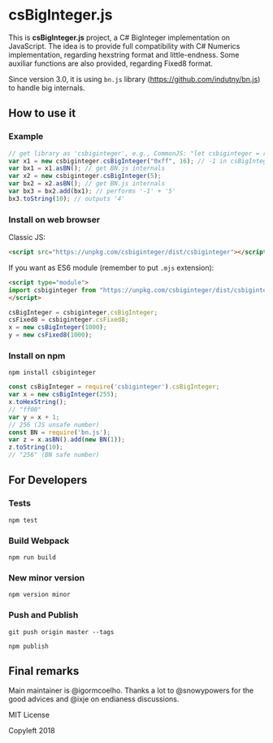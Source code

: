 # csBigInteger.js

This is **csBigInteger.js** project, a C# BigInteger implementation on JavaScript.
The idea is to provide full compatibility with C# Numerics implementation, regarding hexstring format and little-endness.
Some auxiliar functions are also provided, regarding Fixed8 format.

Since version 3.0, it is using `bn.js` library (https://github.com/indutny/bn.js) to handle big internals.

## How to use it

### Example
```js
// get library as 'csbiginteger', e.g., CommonJS: "let csbiginteger = require('csbiginteger')"
var x1 = new csbiginteger.csBigInteger("0xff", 16); // -1 in csBigInteger
var bx1 = x1.asBN(); // get BN.js internals
var x2 = new csbiginteger.csBigInteger(5);
var bx2 = x2.asBN(); // get BN.js internals
var bx3 = bx2.add(bx1); // performs '-1' + '5'
bx3.toString(10); // outputs '4'
```

### Install on web browser

Classic JS:
```html
<script src="https://unpkg.com/csbiginteger/dist/csbiginteger"></script>
```

If you want as ES6 module (remember to put `.mjs` extension):
```html
<script type="module">
import csbiginteger from "https://unpkg.com/csbiginteger/dist/csbiginteger-es6.mjs";
</script>
```

```js
csBigInteger = csbiginteger.csBigInteger;
csFixed8 = csbiginteger.csFixed8;
x = new csBigInteger(1000);
y = new csFixed8(1000);
```

### Install on npm

`npm install csbiginteger`

```js
const csBigInteger = require('csbiginteger').csBigInteger;
var x = new csBigInteger(255);
x.toHexString();
// "ff00"
var y = x + 1;
// 256 (JS unsafe number)
const BN = require('bn.js');
var z = x.asBN().add(new BN(1));
z.toString(10);
// "256" (BN safe number)
```

## For Developers

### Tests

`npm test`

### Build Webpack

`npm run build`

### New minor version

`npm version minor`

### Push and Publish

`git push origin master --tags`

`npm publish`

## Final remarks


Main maintainer is @igormcoelho.  Thanks a lot to @snowypowers for the good advices and @ixje on endianess discussions.

MIT License

Copyleft 2018
